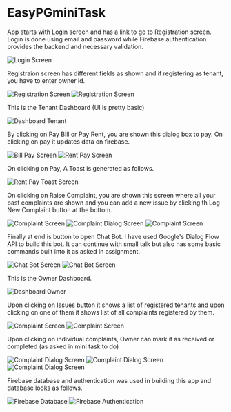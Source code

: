 # EasyPGminiTask

App starts with Login screen and has a link to go to Registration screen. Login is done using email and password while Firebase authentication provides the backend and necessary validation.

![Login Screen](screenshots/1.png?raw=true "Login Screen")

Registraion screen has different fields as shown and if registering as tenant, you have to enter owner id.

![Registration Screen](screenshots/2.png?raw=true "Registration Screen")
![Registration Screen](screenshots/3.png?raw=true "Registration Screen")

This is the Tenant Dashboard (UI is pretty basic)

![Dashboard Tenant](screenshots/4.png?raw=true "Dashboard Tenant")

By clicking on Pay Bill or Pay Rent, you are shown this dialog box to pay. On clicking on pay it updates data on firebase.

![Bill Pay Screen](screenshots/5.png?raw=true "Bill Pay Screen")
![Rent Pay Screen](screenshots/6.png?raw=true "Rent Pay Screen")

On clicking on Pay, A Toast is generated as follows.

![Rent Pay Toast Screen](screenshots/7.png?raw=true "Rent Pay Toast Screen")

On clicking on Raise Complaint, you are shown this screen where all your past complaints are shown and you can add a new issue by clicking th Log New Complaint button at the bottom.

![Complaint Screen](screenshots/8.png?raw=true "Complaint Screen")
![Complaint Dialog Screen](screenshots/9.png?raw=true "Complaint Dialog Screen")
![Complaint Screen](screenshots/10.png?raw=true "Complaint Screen")

Finally at end is button to open Chat Bot. I have used Google's Dialog Flow API to build this bot. It can continue with small talk but also has some basic commands built into it as asked in assignment.

![Chat Bot Screen](screenshots/11.png?raw=true "Chat Bot Screen")
![Chat Bot Screen](screenshots/12.png?raw=true "Chat Bot Screen")

This is the Owner Dashboard.

![Dashboard Owner](screenshots/13.png?raw=true "Dashboard Owner")

Upon clicking on Issues button it shows a list of registered tenants and upon clicking on one of them it shows list of all complaints registered by them.

![Complaint Screen](screenshots/14.png?raw=true "Complaint Screen")
![Complaint Screen](screenshots/15.png?raw=true "Complaint Screen")

Upon clicking on individual complaints, Owner can mark it as received or completed (as asked in mini task to do)

![Complaint Dialog Screen](screenshots/16.png?raw=true "Complaint Dialog Screen")
![Complaint Dialog Screen](screenshots/17.png?raw=true "Complaint Dialog Screen")
![Complaint Dialog Screen](screenshots/18.png?raw=true "Complaint Dialog Screen")

Firebase database and authentication was used in building this app and database looks as follows.

![Firebase Database](screenshots/19.png?raw=true "Firebase Database")
![Firebase Authentication](screenshots/20.png?raw=true "Firebase Authentication")
